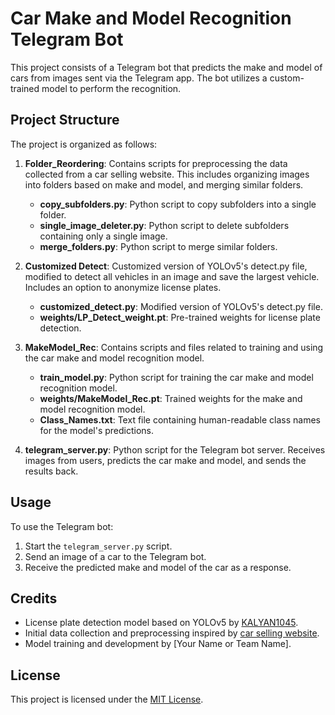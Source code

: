 # Car Make and Model Recognition Telegram Bot

This project consists of a Telegram bot that predicts the make and model of cars from images sent via the Telegram app. The bot utilizes a custom-trained model to perform the recognition.

## Project Structure

The project is organized as follows:

1. **Folder_Reordering**: Contains scripts for preprocessing the data collected from a car selling website. This includes organizing images into folders based on make and model, and merging similar folders.
    - **copy_subfolders.py**: Python script to copy subfolders into a single folder.
    - **single_image_deleter.py**: Python script to delete subfolders containing only a single image.
    - **merge_folders.py**: Python script to merge similar folders.

2. **Customized Detect**: Customized version of YOLOv5's detect.py file, modified to detect all vehicles in an image and save the largest vehicle. Includes an option to anonymize license plates.
    - **customized_detect.py**: Modified version of YOLOv5's detect.py file.
    - **weights/LP_Detect_weight.pt**: Pre-trained weights for license plate detection.

3. **MakeModel_Rec**: Contains scripts and files related to training and using the car make and model recognition model.
    - **train_model.py**: Python script for training the car make and model recognition model.
    - **weights/MakeModel_Rec.pt**: Trained weights for the make and model recognition model.
    - **Class_Names.txt**: Text file containing human-readable class names for the model's predictions.

4. **telegram_server.py**: Python script for the Telegram bot server. Receives images from users, predicts the car make and model, and sends the results back.



## Usage

To use the Telegram bot:

1. Start the `telegram_server.py` script.
2. Send an image of a car to the Telegram bot.
3. Receive the predicted make and model of the car as a response.

## Credits

- License plate detection model based on YOLOv5 by [KALYAN1045](https://github.com/KALYAN1045/Automatic-Number-Plate-Recognition-using-YOLOv5).
- Initial data collection and preprocessing inspired by [car selling website](https://www.example.com).
- Model training and development by [Your Name or Team Name].

## License

This project is licensed under the [MIT License](LICENSE).
